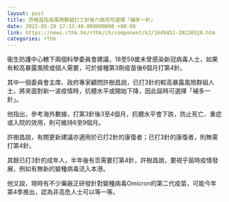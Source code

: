 ```yaml
---
layout: post
title: 許樹昌指高風險群組打三針後六個月可選擇「補多一針」
date: 2022-05-20 17:32:48.000000000 +08:00
link: https://news.rthk.hk/rthk/ch/component/k2/1649451-20220520.htm
categories: rthk
---
```


衞生防護中心轄下兩個科學委員會建議，18至59歲未曾感染新冠病毒人士，如果有較高暴露風險或個人需要，可於接種第3劑疫苗後6個月打第4針。

其中一個委員會主席、政府專家顧問許樹昌說，已打3針的較高暴露風險群組人士，將來面對新一波疫情時，抗體水平或開始下降，因此屆時可選擇「補多一針」。

他指出，參考海外數據，打第3針後3至4個月，抗體水平會下跌，防止死亡、重症或入院的效用，則可維持6至9個月。

許樹昌說，有關更新建議亦適用於已打2針的康復者；已打3針的康復者，則無需打第4針。

其餘已打3針的成年人，半年後有否需要打第4針，許樹昌說，要視乎屆時疫情發展，例如有無新的變種病毒流入本港。

他又說，現時有不少藥廠正研發針對變種病毒Omicron的第二代疫苗，可能今年第4季推出，認為非高危人士可以等一等。
